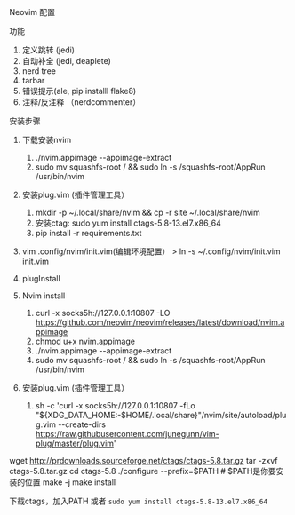 Neovim 配置

功能
1. 定义跳转 (jedi)
2. 自动补全  (jedi, deaplete)
3. nerd tree
4. tarbar
5. 错误提示(ale, pip installl flake8)
6. 注释/反注释 （nerdcommenter）


安装步骤
1. 下载安装nvim
    1. ./nvim.appimage --appimage-extract
    2. sudo mv squashfs-root / && sudo ln -s /squashfs-root/AppRun /usr/bin/nvim
2. 安装plug.vim (插件管理工具）
    1. mkdir -p ~/.local/share/nvim && cp -r site ~/.local/share/nvim
    2. 安装ctag: sudo yum install ctags-5.8-13.el7.x86_64
    3. pip install -r requirements.txt
3.  vim .config/nvim/init.vim(编辑环境配置） > ln -s ~/.config/nvim/init.vim init.vim
4.  plugInstall




1. Nvim install
    1. curl -x socks5h://127.0.0.1:10807  -LO https://github.com/neovim/neovim/releases/latest/download/nvim.appimage
    2. chmod u+x nvim.appimage
    3. ./nvim.appimage --appimage-extract
    4. sudo mv squashfs-root / && sudo ln -s /squashfs-root/AppRun /usr/bin/nvim


1. 安装plug.vim (插件管理工具）
    1. sh -c 'curl -x socks5h://127.0.0.1:10807 -fLo "${XDG_DATA_HOME:-$HOME/.local/share}"/nvim/site/autoload/plug.vim --create-dirs https://raw.githubusercontent.com/junegunn/vim-plug/master/plug.vim'


wget http://prdownloads.sourceforge.net/ctags/ctags-5.8.tar.gz
tar -zxvf ctags-5.8.tar.gz
cd ctags-5.8
./configure --prefix=$PATH # $PATH是你要安装的位置
make -j
make install

下载ctags，加入PATH 或者 `sudo yum install ctags-5.8-13.el7.x86_64`

